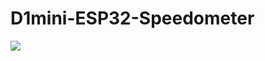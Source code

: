 # D1mini-ESP32-Speedometer




<img src=https://github.com/henridbr/D1mini-ESP32-Speedometer/Pictures/D1mini-ESP32_pinout.png>
